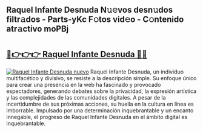 ## Raquel Infante Desnuda N𝚞𝚎vos desn𝚞dos filtr𝚊dos - Parts-yKc F𝚘tos vid𝚎o - C𝚘ntenido atr𝚊ctivo moPBj

# <h2><a href="http://mb61yzw.tromn.icu/?c=Raquel+Infante+Desnuda">🔗👉👉👉 Raquel Infante Desnuda 🔗🔗</a></h2>

[![Raquel Infante Desnuda nuevo](https://i.imgur.com/pEAQMta.gif)](http://mb61yzw.tromn.icu/?c=Raquel+Infante+Desnuda)
Raquel Infante Desnuda, un individuo multifacético y divisivo, se resiste a la descripción simple. Su enfoque único para crear una presencia en la web ha fascinado y provocado espectadores, generando debates sobre la privacidad, la expresión artística y las complejidades de las comunidades digitales. A pesar de la incertidumbre de sus próximas acciones, su huella en la cultura en línea es imborrable. Impulsado por una determinación inquebrantable y un encanto innegable, el progreso de Raquel Infante Desnuda en el ámbito digital es inquebrantable.
